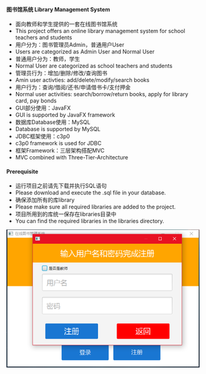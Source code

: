 #### 图书馆系统 Library Management System
- 面向教师和学生提供的一套在线图书馆系统
- This project offers an online library management system for school teachers and students 
- 用户分为：图书管理员Admin，普通用户User
- Users are categorized as Admin User and Normal User
- 普通用户分为：教师，学生
- Normal User are categorized as school teachers and students
- 管理员行为：增加/删除/修改/查询图书
- Amin user activties: add/delete/modify/search books 
- 用户行为：查询/借阅/还书/申请借书卡/支付押金
- Normal user activities: search/borrow/return books, apply for library card, pay bonds
- GUI部分使用：JavaFX
- GUI is supported by JavaFX framework
- 数据库Database使用：MySQL
- Database is supported by MySQL
- JDBC框架使用：c3p0
- c3p0 framework is used for JDBC
- 框架Framework：三层架构搭配MVC
- MVC combined with Three-Tier-Architecture

#### Prerequisite
- 运行项目之前请先下载并执行SQL语句
- Please download and execute the .sql file in your database.
- 确保添加所有的库library
- Please make sure all required libraries are added to the project.
- 项目所用到的库统一保存在libraries目录中
- You can find the required libraries in the libraries directory.

![alt text](/screenshot/注册界面.png?raw=true "主界面")
